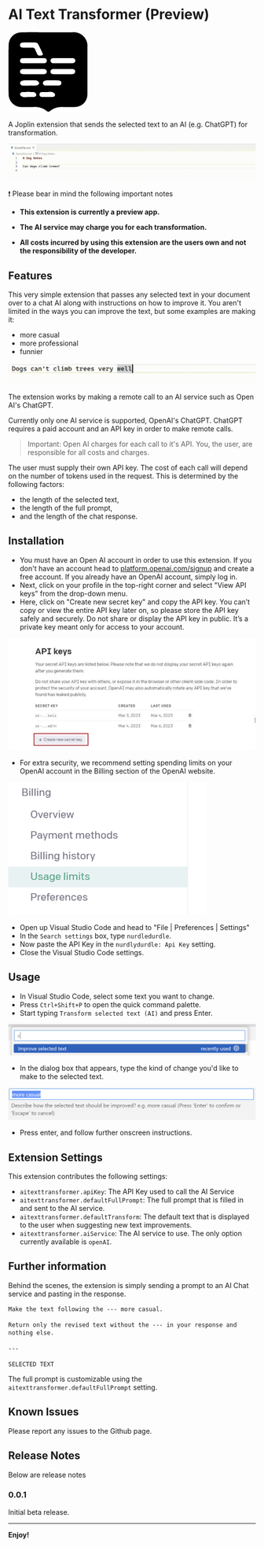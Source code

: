 # AI Text Transformer (Preview)

![Alt text](resx/icon.png) 

A Joplin extension that sends the selected text to an AI (e.g. ChatGPT) for transformation.

![Demo animation](docs/demonstration-1.gif)

:exclamation: Please bear in mind the following important notes

- **This extension is currently a preview app.**

- **The AI service may charge you for each transformation.**

- **All costs incurred by using this extension are the users own and not the responsibility of the developer.**

## Features

This very simple extension that passes any selected text in your document over to a chat AI along with instructions on how to improve it. You aren't limited in the ways you can improve the text, but some examples are making it:

- more casual
- more professional
- funnier

![Demo animation 2](docs/demonstration-2.gif)

The extension works by making a remote call to an AI service such as Open AI's ChatGPT.

Currently only one AI service is supported, OpenAI's ChatGPT. ChatGPT requires a paid account and an API key in order to make remote calls.

> Important: Open AI charges for each call to it's API. You, the user, are responsible for all costs and charges.

The user must supply their own API key. The cost of each call will depend on the number of tokens used in the request. This is determined by the following factors:

- the length of the selected text,
- the length of the full prompt,
- and the length of the chat response.

## Installation

- You must have an Open AI account in order to use this extension. If you don't have an account head to [platform.openai.com/signup](platform.openai.com/signup) and create a free account. If you already have an OpenAI account, simply log in.
- Next, click on your profile in the top-right corner and select "View API keys" from the drop-down menu.
- Here, click on "Create new secret key" and copy the API key. You can’t copy or view the entire API key later on, so please store the API key safely and securely. Do not share or display the API key in public. It’s a private key meant only for access to your account.

![Api keys](docs/open-ai-api-keys.webp)

- For extra security, we recommend setting spending limits on your OpenAI account in the Billing section [](https://platform.openai.com/account/billing/limits) of the OpenAI website.

![Usage limits](docs/usage-limits.png)

- Open up Visual Studio Code and head to "File | Preferences | Settings"
- In the `Search settings` box, type `nurdledurdle`.
- Now paste the API Key in the `nurdlydurdle: Api Key` setting.
- Close the Visual Studio Code settings.

## Usage

- In Visual Studio Code, select some text you want to change.
- Press `Ctrl+Shift+P` to open the quick command palette.
- Start typing `Transform selected text (AI)` and press Enter.

![Alt text](docs/command-palette.png)

- In the dialog box that appears, type the kind of change you'd like to make to the selected text.

![Alt text](docs/text-transform.png)

- Press enter, and follow further onscreen instructions.

## Extension Settings

This extension contributes the following settings:

- `aitexttransformer.apiKey`: The API Key used to call the AI Service
- `aitexttransformer.defaultFullPrompt`: The full prompt that is filled in and sent to the AI service.
- `aitexttransformer.defaultTransform`: The default text that is displayed to the user when suggesting new text improvements.
- `aitexttransformer.aiService`: The AI service to use. The only option currently available is `openAI`.

## Further information

Behind the scenes, the extension is simply sending a prompt to an AI Chat service and pasting in the response.

```plaintext
Make the text following the --- more casual. 

Return only the revised text without the --- in your response and nothing else.

---

SELECTED TEXT
```

The full prompt is customizable using the `aitexttransformer.defaultFullPrompt` setting.

## Known Issues

Please report any issues to the Github page.

## Release Notes

Below are release notes

### 0.0.1

Initial beta release.

---

**Enjoy!**
